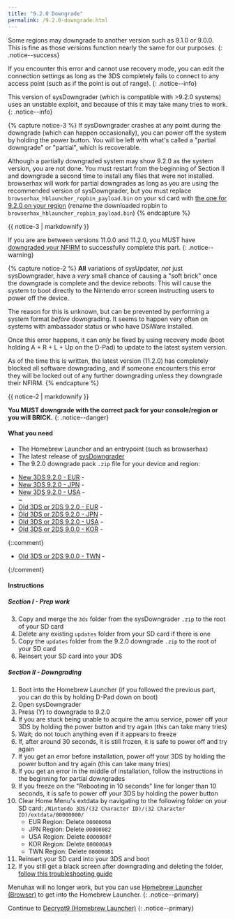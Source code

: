 ```yaml
---
title: "9.2.0 Downgrade"
permalink: /9.2.0-downgrade.html
---
```


Some regions may downgrade to another version such as 9.1.0 or 9.0.0. This is fine as those versions function nearly the same for our purposes.
{: .notice--success}

If you encounter this error and cannot use recovery mode, you can edit the connection settings as long as the 3DS completely fails to connect to any access point (such as if the point is out of range).
{: .notice--info}

This version of sysDowngrader (which is compatible with >9.2.0 systems) uses an unstable exploit, and because of this it may take many tries to work.
{: .notice--info}

{% capture notice-3 %}
If sysDowngrader crashes at any point during the downgrade (which can happen occasionally), you can power off the system by holding the power button. You will be left with what's called a "partial downgrade" or "partial", which is recoverable.

Although a partially downgraded system may show 9.2.0 as the system version, you are not done. You must restart from the beginning of Section II and downgrade a second time to install any files that were not installed. browserhax will work for partial downgrades as long as you are using the recommended version of sysDowngrader, but you must replace `browserhax_hblauncher_ropbin_payload.bin` on your sd card with [the one for 9.2.0 on your region](https://smealum.github.io/3ds/#otherapp) (rename the downloaded ropbin to `browserhax_hblauncher_ropbin_payload.bin`)
{% endcapture %}

<div class="notice--info">{{ notice-3 | markdownify }}</div>

If you are are between versions 11.0.0 and 11.2.0, you MUST have [downgraded your NFIRM](nfirm-downgrade) to successfully complete this part.
{: .notice--warning}

{% capture notice-2 %}
**All** variations of sysUpdater, *not* just sysDowngrader, have a *very* small chance of causing a "soft brick" once the downgrade is complete and the device reboots. This will cause the system to boot directly to the Nintendo error screen instructing users to power off the device.

The reason for this is unknown, but can be prevented by performing a system format *before* downgrading. It seems to happen very often on systems with ambassador status or who have DSiWare installed.

Once this error happens, it can *only* be fixed by using recovery mode (boot holding A + R + L + Up on the D-Pad) to update to the latest system version.

As of the time this is written, the latest version (11.2.0) has completely blocked all software downgrading, and if someone encounters this error they will be locked out of any further downgrading unless they downgrade their NFIRM.
{% endcapture %}

<div class="notice--warning">{{ notice-2 | markdownify }}</div>

**You MUST downgrade with the correct pack for your console/region or you will BRICK.**
{: .notice--danger}

#### What you need

* The Homebrew Launcher and an entrypoint (such as browserhax)
* The latest release of [sysDowngrader](https://github.com/Plailect/sysDowngrader/releases/latest)
* The 9.2.0 downgrade pack `.zip` file for your device and region:
 +    [New 3DS 9.2.0 - EUR](torrents/9.2.0-20E(Full)_n3DS.torrent) - <code class="highlighterrouge"><a href="magnet:?xt=urn:btih:4e22cf8bc71c99a70bb846c7cf416d4caafbe58e&dn=9.2.0-20E%28Full%29%5Fn3DS.zip&tr=udp%3A%2F%2Ftracker.coppersurfer.tk%3A6969%2Fannounce&tr=udp%3A%2F%2Ftracker.opentrackr.org%3A1337%2Fannounce&tr=http%3A%2F%2Ftracker.opentrackr.org%3A1337%2Fannounce&tr=udp%3A%2F%2Fzer0day.ch%3A1337%2Fannounce&tr=udp%3A%2F%2Ftracker.leechers-paradise.org%3A6969%2Fannounce&tr=udp%3A%2F%2F9.rarbg.com%3A2710%2Fannounce&tr=http%3A%2F%2Fexplodie.org%3A6969%2Fannounce&tr=udp%3A%2F%2Fexplodie.org%3A6969%2Fannounce&tr=http%3A%2F%2Fp4p.arenabg.com%3A1337%2Fannounce&tr=udp%3A%2F%2Fp4p.arenabg.com%3A1337%2Fannounce&tr=http%3A%2F%2Ftracker.aletorrenty.pl%3A2710%2Fannounce&tr=udp%3A%2F%2Ftracker.aletorrenty.pl%3A2710%2Fannounce&tr=http%3A%2F%2Ftracker1.wasabii.com.tw%3A6969%2Fannounce&tr=http%3A%2F%2Ftracker.baravik.org%3A6970%2Fannounce&tr=udp%3A%2F%2Ftracker.piratepublic.com%3A1337%2Fannounce&tr=http%3A%2F%2Ftracker.tfile.me%2Fannounce&tr=http%3A%2F%2Ftorrent.gresille.org%2Fannounce&tr=udp%3A%2F%2Ftorrent.gresille.org%3A80%2Fannounce&tr=udp%3A%2F%2Ftracker.kicks-ass.net%3A80%2Fannounce&tr=http%3A%2F%2Ftracker.kicks-ass.net%2Fannounce"><i class="fa fa-magnet" aria-hidden="true"></i></a></code>   
 +    [New 3DS 9.2.0 - JPN](torrents/9.2.0-20J(Full)_n3DS.torrent) - <code class="highlighterrouge"><a href="magnet:?xt=urn:btih:c8630ed31b53637b9023bd4dc1ce38362bb8ecd9&dn=9.2.0-20J%28Full%29%5Fn3DS.zip&tr=udp%3A%2F%2Ftracker.coppersurfer.tk%3A6969%2Fannounce&tr=udp%3A%2F%2Ftracker.opentrackr.org%3A1337%2Fannounce&tr=http%3A%2F%2Ftracker.opentrackr.org%3A1337%2Fannounce&tr=udp%3A%2F%2Fzer0day.ch%3A1337%2Fannounce&tr=udp%3A%2F%2Ftracker.leechers-paradise.org%3A6969%2Fannounce&tr=udp%3A%2F%2F9.rarbg.com%3A2710%2Fannounce&tr=http%3A%2F%2Fexplodie.org%3A6969%2Fannounce&tr=udp%3A%2F%2Fexplodie.org%3A6969%2Fannounce&tr=http%3A%2F%2Fp4p.arenabg.com%3A1337%2Fannounce&tr=udp%3A%2F%2Fp4p.arenabg.com%3A1337%2Fannounce&tr=http%3A%2F%2Ftracker.aletorrenty.pl%3A2710%2Fannounce&tr=udp%3A%2F%2Ftracker.aletorrenty.pl%3A2710%2Fannounce&tr=http%3A%2F%2Ftracker1.wasabii.com.tw%3A6969%2Fannounce&tr=http%3A%2F%2Ftracker.baravik.org%3A6970%2Fannounce&tr=udp%3A%2F%2Ftracker.piratepublic.com%3A1337%2Fannounce&tr=http%3A%2F%2Ftracker.tfile.me%2Fannounce&tr=http%3A%2F%2Ftorrent.gresille.org%2Fannounce&tr=udp%3A%2F%2Ftorrent.gresille.org%3A80%2Fannounce&tr=udp%3A%2F%2Ftracker.kicks-ass.net%3A80%2Fannounce&tr=http%3A%2F%2Ftracker.kicks-ass.net%2Fannounce"><i class="fa fa-magnet" aria-hidden="true"></i></a></code>     
 +    [New 3DS 9.2.0 - USA](torrents/9.2.0-20U(Full)_n3DS.torrent) - <code class="highlighterrouge"><a href="magnet:?xt=urn:btih:1e670b71b7f26f2765bbe55d0f6cb8c0459d2e8c&dn=9.2.0-20U%28Full%29%5Fn3DS.zip&tr=udp%3A%2F%2Ftracker.coppersurfer.tk%3A6969%2Fannounce&tr=udp%3A%2F%2Ftracker.opentrackr.org%3A1337%2Fannounce&tr=http%3A%2F%2Ftracker.opentrackr.org%3A1337%2Fannounce&tr=udp%3A%2F%2Fzer0day.ch%3A1337%2Fannounce&tr=udp%3A%2F%2Ftracker.leechers-paradise.org%3A6969%2Fannounce&tr=udp%3A%2F%2F9.rarbg.com%3A2710%2Fannounce&tr=http%3A%2F%2Fexplodie.org%3A6969%2Fannounce&tr=udp%3A%2F%2Fexplodie.org%3A6969%2Fannounce&tr=http%3A%2F%2Fp4p.arenabg.com%3A1337%2Fannounce&tr=udp%3A%2F%2Fp4p.arenabg.com%3A1337%2Fannounce&tr=http%3A%2F%2Ftracker.aletorrenty.pl%3A2710%2Fannounce&tr=udp%3A%2F%2Ftracker.aletorrenty.pl%3A2710%2Fannounce&tr=http%3A%2F%2Ftracker1.wasabii.com.tw%3A6969%2Fannounce&tr=http%3A%2F%2Ftracker.baravik.org%3A6970%2Fannounce&tr=udp%3A%2F%2Ftracker.piratepublic.com%3A1337%2Fannounce&tr=http%3A%2F%2Ftracker.tfile.me%2Fannounce&tr=http%3A%2F%2Ftorrent.gresille.org%2Fannounce&tr=udp%3A%2F%2Ftorrent.gresille.org%3A80%2Fannounce&tr=udp%3A%2F%2Ftracker.kicks-ass.net%3A80%2Fannounce&tr=http%3A%2F%2Ftracker.kicks-ass.net%2Fannounce"><i class="fa fa-magnet" aria-hidden="true"></i></a></code>     
~
 +    [Old 3DS or 2DS 9.2.0 - EUR](torrents/9.2.0-20E(Full).torrent) - <code class="highlighterrouge"><a href="magnet:?xt=urn:btih:844006eb64474c115bd5b847f6c59d333be3397a&dn=9.2.0-20E%28Full%29.zip&tr=udp%3A%2F%2Ftracker.coppersurfer.tk%3A6969%2Fannounce&tr=udp%3A%2F%2Ftracker.opentrackr.org%3A1337%2Fannounce&tr=http%3A%2F%2Ftracker.opentrackr.org%3A1337%2Fannounce&tr=udp%3A%2F%2Fzer0day.ch%3A1337%2Fannounce&tr=udp%3A%2F%2Ftracker.leechers-paradise.org%3A6969%2Fannounce&tr=udp%3A%2F%2F9.rarbg.com%3A2710%2Fannounce&tr=http%3A%2F%2Fexplodie.org%3A6969%2Fannounce&tr=udp%3A%2F%2Fexplodie.org%3A6969%2Fannounce&tr=http%3A%2F%2Fp4p.arenabg.com%3A1337%2Fannounce&tr=udp%3A%2F%2Fp4p.arenabg.com%3A1337%2Fannounce&tr=http%3A%2F%2Ftracker.aletorrenty.pl%3A2710%2Fannounce&tr=udp%3A%2F%2Ftracker.aletorrenty.pl%3A2710%2Fannounce&tr=http%3A%2F%2Ftracker1.wasabii.com.tw%3A6969%2Fannounce&tr=http%3A%2F%2Ftracker.baravik.org%3A6970%2Fannounce&tr=udp%3A%2F%2Ftracker.piratepublic.com%3A1337%2Fannounce&tr=http%3A%2F%2Ftracker.tfile.me%2Fannounce&tr=http%3A%2F%2Ftorrent.gresille.org%2Fannounce&tr=udp%3A%2F%2Ftorrent.gresille.org%3A80%2Fannounce&tr=udp%3A%2F%2Ftracker.kicks-ass.net%3A80%2Fannounce&tr=http%3A%2F%2Ftracker.kicks-ass.net%2Fannounce"><i class="fa fa-magnet" aria-hidden="true"></i></a></code>     
 +    [Old 3DS or 2DS 9.2.0 - JPN](torrents/9.2.0-20J(Full).torrent) - <code class="highlighterrouge"><a href="magnet:?xt=urn:btih:bb27a53a524276b6527d3b139395b2afc7affe1a&dn=9.2.0-20J%28Full%29.zip&tr=udp%3A%2F%2Ftracker.coppersurfer.tk%3A6969%2Fannounce&tr=udp%3A%2F%2Ftracker.opentrackr.org%3A1337%2Fannounce&tr=http%3A%2F%2Ftracker.opentrackr.org%3A1337%2Fannounce&tr=udp%3A%2F%2Fzer0day.ch%3A1337%2Fannounce&tr=udp%3A%2F%2Ftracker.leechers-paradise.org%3A6969%2Fannounce&tr=udp%3A%2F%2F9.rarbg.com%3A2710%2Fannounce&tr=http%3A%2F%2Fexplodie.org%3A6969%2Fannounce&tr=udp%3A%2F%2Fexplodie.org%3A6969%2Fannounce&tr=http%3A%2F%2Fp4p.arenabg.com%3A1337%2Fannounce&tr=udp%3A%2F%2Fp4p.arenabg.com%3A1337%2Fannounce&tr=http%3A%2F%2Ftracker.aletorrenty.pl%3A2710%2Fannounce&tr=udp%3A%2F%2Ftracker.aletorrenty.pl%3A2710%2Fannounce&tr=http%3A%2F%2Ftracker1.wasabii.com.tw%3A6969%2Fannounce&tr=http%3A%2F%2Ftracker.baravik.org%3A6970%2Fannounce&tr=udp%3A%2F%2Ftracker.piratepublic.com%3A1337%2Fannounce&tr=http%3A%2F%2Ftracker.tfile.me%2Fannounce&tr=http%3A%2F%2Ftorrent.gresille.org%2Fannounce&tr=udp%3A%2F%2Ftorrent.gresille.org%3A80%2Fannounce&tr=udp%3A%2F%2Ftracker.kicks-ass.net%3A80%2Fannounce&tr=http%3A%2F%2Ftracker.kicks-ass.net%2Fannounce"><i class="fa fa-magnet" aria-hidden="true"></i></a></code>     
 +    [Old 3DS or 2DS 9.2.0 - USA](torrents/9.2.0-20U(Full).torrent) - <code class="highlighterrouge"><a href="magnet:?xt=urn:btih:940d6479a3972a99daeb85c499f0d6e4e24a2c8b&dn=9.2.0-20U%28Full%29.zip&tr=udp%3A%2F%2Ftracker.coppersurfer.tk%3A6969%2Fannounce&tr=udp%3A%2F%2Ftracker.opentrackr.org%3A1337%2Fannounce&tr=http%3A%2F%2Ftracker.opentrackr.org%3A1337%2Fannounce&tr=udp%3A%2F%2Fzer0day.ch%3A1337%2Fannounce&tr=udp%3A%2F%2Ftracker.leechers-paradise.org%3A6969%2Fannounce&tr=udp%3A%2F%2F9.rarbg.com%3A2710%2Fannounce&tr=http%3A%2F%2Fexplodie.org%3A6969%2Fannounce&tr=udp%3A%2F%2Fexplodie.org%3A6969%2Fannounce&tr=http%3A%2F%2Fp4p.arenabg.com%3A1337%2Fannounce&tr=udp%3A%2F%2Fp4p.arenabg.com%3A1337%2Fannounce&tr=http%3A%2F%2Ftracker.aletorrenty.pl%3A2710%2Fannounce&tr=udp%3A%2F%2Ftracker.aletorrenty.pl%3A2710%2Fannounce&tr=http%3A%2F%2Ftracker1.wasabii.com.tw%3A6969%2Fannounce&tr=http%3A%2F%2Ftracker.baravik.org%3A6970%2Fannounce&tr=udp%3A%2F%2Ftracker.piratepublic.com%3A1337%2Fannounce&tr=http%3A%2F%2Ftracker.tfile.me%2Fannounce&tr=http%3A%2F%2Ftorrent.gresille.org%2Fannounce&tr=udp%3A%2F%2Ftorrent.gresille.org%3A80%2Fannounce&tr=udp%3A%2F%2Ftracker.kicks-ass.net%3A80%2Fannounce&tr=http%3A%2F%2Ftracker.kicks-ass.net%2Fannounce"><i class="fa fa-magnet" aria-hidden="true"></i></a></code>
 +    [Old 3DS or 2DS 9.0.0 - KOR](torrents/9.0.0-20K(Full).torrent) - <code class="highlighterrouge"><a href="magnet:?xt=urn:btih:2695d01cdfecb74a59e25b98f76ab9285a2dae11&dn=9.0.0-20K%28Full%29.zip&tr=udp%3A%2F%2Ftracker.coppersurfer.tk%3A6969%2Fannounce&tr=udp%3A%2F%2Ftracker.opentrackr.org%3A1337%2Fannounce&tr=http%3A%2F%2Ftracker.opentrackr.org%3A1337%2Fannounce&tr=udp%3A%2F%2Fzer0day.ch%3A1337%2Fannounce&tr=udp%3A%2F%2Ftracker.leechers-paradise.org%3A6969%2Fannounce&tr=http%3A%2F%2Fexplodie.org%3A6969%2Fannounce&tr=udp%3A%2F%2Fexplodie.org%3A6969%2Fannounce&tr=udp%3A%2F%2F9.rarbg.com%3A2710%2Fannounce&tr=udp%3A%2F%2Fp4p.arenabg.com%3A1337%2Fannounce&tr=http%3A%2F%2Fp4p.arenabg.com%3A1337%2Fannounce&tr=udp%3A%2F%2Ftracker.aletorrenty.pl%3A2710%2Fannounce&tr=http%3A%2F%2Ftracker.aletorrenty.pl%3A2710%2Fannounce&tr=http%3A%2F%2Ftracker1.wasabii.com.tw%3A6969%2Fannounce&tr=http%3A%2F%2Ftracker.baravik.org%3A6970%2Fannounce&tr=http%3A%2F%2Ftracker.tfile.me%2Fannounce&tr=udp%3A%2F%2Ftorrent.gresille.org%3A80%2Fannounce&tr=http%3A%2F%2Ftorrent.gresille.org%2Fannounce&tr=udp%3A%2F%2Ftracker.yoshi210.com%3A6969%2Fannounce&tr=udp%3A%2F%2Ftracker.tiny-vps.com%3A6969%2Fannounce&tr=udp%3A%2F%2Ftracker.filetracker.pl%3A8089%2Fannounce"><i class="fa fa-magnet" aria-hidden="true"></i></a></code>

{::comment}

 +    [Old 3DS or 2DS 9.0.0 - TWN](torrents/9.0.0-20T(Full).torrent) - <code class="highlighterrouge"><a href="magnet:?xt=urn:btih:f2f3bf7250f7ae558ab9ebd3c425a8f85021f80f&dn=9.0.0-20T%28Full%29.zip&tr=udp%3A%2F%2Ftracker.coppersurfer.tk%3A6969%2Fannounce&tr=udp%3A%2F%2Ftracker.opentrackr.org%3A1337%2Fannounce&tr=http%3A%2F%2Ftracker.opentrackr.org%3A1337%2Fannounce&tr=udp%3A%2F%2Fzer0day.ch%3A1337%2Fannounce&tr=udp%3A%2F%2Ftracker.leechers-paradise.org%3A6969%2Fannounce&tr=http%3A%2F%2Fexplodie.org%3A6969%2Fannounce&tr=udp%3A%2F%2Fexplodie.org%3A6969%2Fannounce&tr=udp%3A%2F%2F9.rarbg.com%3A2710%2Fannounce&tr=udp%3A%2F%2Fp4p.arenabg.com%3A1337%2Fannounce&tr=http%3A%2F%2Fp4p.arenabg.com%3A1337%2Fannounce&tr=udp%3A%2F%2Ftracker.aletorrenty.pl%3A2710%2Fannounce&tr=http%3A%2F%2Ftracker.aletorrenty.pl%3A2710%2Fannounce&tr=http%3A%2F%2Ftracker1.wasabii.com.tw%3A6969%2Fannounce&tr=http%3A%2F%2Ftracker.baravik.org%3A6970%2Fannounce&tr=http%3A%2F%2Ftracker.tfile.me%2Fannounce&tr=udp%3A%2F%2Ftorrent.gresille.org%3A80%2Fannounce&tr=http%3A%2F%2Ftorrent.gresille.org%2Fannounce&tr=udp%3A%2F%2Ftracker.yoshi210.com%3A6969%2Fannounce&tr=udp%3A%2F%2Ftracker.tiny-vps.com%3A6969%2Fannounce&tr=udp%3A%2F%2Ftracker.filetracker.pl%3A8089%2Fannounce"><i class="fa fa-magnet" aria-hidden="true"></i></a></code>

{:/comment}

#### Instructions

##### Section I - Prep work

3. Copy and merge the `3ds` folder from the sysDowngrader `.zip` to the root of your SD card
4. Delete any existing `updates` folder from your SD card if there is one
5. Copy the `updates` folder from the 9.2.0 downgrade `.zip` to the root of your SD card
6. Reinsert your SD card into your 3DS

##### Section II - Downgrading

1. Boot into the Homebrew Launcher (if you followed the previous part, you can do this by holding D-Pad down on boot)    
2. Open sysDowngrader
5. Press (Y) to downgrade to 9.2.0
6. If you are stuck being unable to acquire the am:u service, power off your 3DS by holding the power button and try again (this can take many tries)
7. Wait; do not touch anything even if it appears to freeze
8. If, after around 30 seconds, it is still frozen, it is safe to power off and try again
9. If you get an error before installation, power off your 3DS by holding the power button and try again (this can take many tries)
10. If you get an error in the middle of installation, follow the instructions in the beginning for partial downgrades
11. If you freeze on the "Rebooting in 10 seconds" line for longer than 10 seconds, it is safe to power off your 3DS by holding the power button
13. Clear Home Menu's extdata by navigating to the following folder on your SD card: `/Nintendo 3DS/(32 Character ID)/(32 Character ID)/extdata/00000000/`
    + EUR Region: Delete `00000098`
    + JPN Region: Delete `00000082`
    + USA Region: Delete `0000008f`
    + KOR Region: Delete `000000A9`
    + TWN Region: Delete `000000B1`
14. Reinsert your SD card into your 3DS and boot
12. If you still get a black screen after downgrading and deleting the folder, [follow this troubleshooting guide](troubleshooting#ts_sys_down)

Menuhax will no longer work, but you can use [Homebrew Launcher (Browser)](homebrew-launcher-(browser)) to get into the Homebrew Launcher.
{: .notice--primary}

Continue to [Decrypt9 (Homebrew Launcher)](decrypt9-(homebrew-launcher))
{: .notice--primary}
